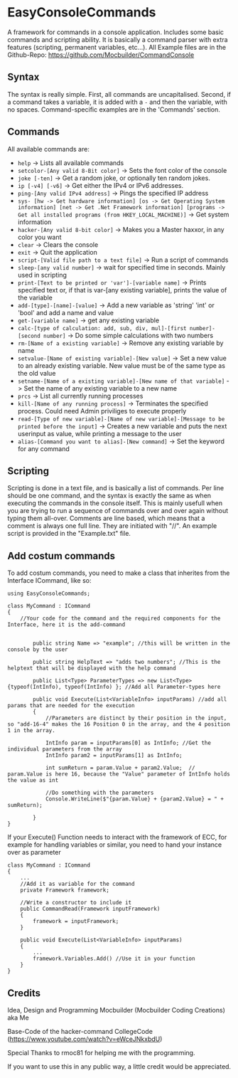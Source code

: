 # EasyConsoleCommands
A framework for commands in a console application. Includes some basic commands and scripting ability. 
It is basically a command parser with extra features (scripting, permanent variables, etc...).
All Example files are in the Github-Repo: https://github.com/Mocbuilder/CommandConsole

## Syntax
The syntax is really simple. First, all commands are uncapitalised. Second, if a command takes a variable, it is added with a ```-``` and then the variable, with no spaces. Command-specific examples are in the 'Commands' section.

## Commands
All available commands are:
- ```help``` -> Lists all available commands
- ```setcolor-[Any valid 8-Bit color]``` -> Sets the font color of the console
- ```joke [-ten]``` -> Get a random joke, or optionally ten random jokes.
- ```ip [-v4] [-v6]``` -> Get either the IPv4 or IPv6 addresses.
- ```ping-[Any valid IPv4 address]``` -> Pings the specified IP address
- ```sys- [hw -> Get hardware information] [os -> Get Operating System information] [net -> Get .Net Framework information] [programs -> Get all installed programs (from HKEY_LOCAL_MACHINE)]``` -> Get system information
- ```hacker-[Any valid 8-bit color]``` -> Makes you a Master haxxor, in any color you want
- ```clear``` -> Clears the console
- ```exit``` -> Quit the application
- ```script-[Valid file path to a text file]``` -> Run a script of commands
- ```sleep-[any valid number]``` -> wait for specified time in seconds. Mainly used in scripting
- ```print-[Text to be printed or 'var']-[variable name]``` -> Prints specified text or, if that is var-[any existing variable], prints the value of the variable
- ```add-[type]-[name]-[value]``` -> Add a new variable as 'string' 'int' or 'bool' and add a name and value
- ```get-[variable name]``` -> get any existing variable
- ```calc-[type of calculation: add, sub, div, mul]-[first number]-[second number]``` -> Do some simple calculations with two numbers
- ```rm-[Name of a existing variable]``` -> Remove any existing variable by name
- ```setvalue-[Name of existing variable]-[New value]``` -> Set a new value to an already existing variable. New value must be of the same type as the old value
- ```setname-[Name of a existing variable]-[New name of that variable]``` -> Set the name of any existing variable to a new name
- ```prcs``` -> List all currently running processes
- ```kill-[Name of any running process]``` -> Terminates the specified process. Could need Admin priviliges to execute properly
- ```read-[Type of new variable]-[Name of new variable]-[Message to be printed before the input]``` -> Creates a new variable and puts the next userinput as value, while printing a message to the user
- ```alias-[Command you want to alias]-[New command]``` -> Set the keyword for any command

## Scripting
Scripting is done in a text file, and is basically a list of commands.
Per line should be one command, and the syntax is exactly the same as when executing the commands in the console itself.
This is mainly usefull when you are trying to run a sequence of commands over and over again without typing them all-over.
Comments are line based, which means that a comment is always one full line. They are initiated with "//".
An example script is provided in the "Example.txt" file.

## Add costum commands
To add costum commands, you need to make a class that inherites from the Interface ICommand, like so:
```
using EasyConsoleCommands;

class MyCommand : ICommand
{
	//Your code for the command and the required components for the Interface, here it is the add-command


	    public string Name => "example"; //this will be written in the console by the user

        public string HelpText => "adds two numbers"; //This is the helptext that will be displayed with the help command

        public List<Type> ParameterTypes => new List<Type> {typeof(IntInfo), typeof(IntInfo) }; //Add all Parameter-types here

        public void Execute(List<VariableInfo> inputParams) //add all params that are needed for the execution
        {
            //Parameters are distinct by their position in the input, so "add-16-4" makes the 16 Position 0 in the array, and the 4 position 1 in the array. 

            IntInfo param = inputParams[0] as IntInfo; //Get the individual parameters from the array
            IntInfo param2 = inputParams[1] as IntInfo;

            int sumReturn = param.Value + param2.Value;  // param.Value is here 16, because the "Value" parameter of IntInfo holds the value as int

            //Do something with the parameters
            Console.WriteLine($"{param.Value} + {param2.Value} = " + sumReturn);

        }
}
```

If your Execute() Function needs to interact with the framework of ECC, for example for handling variables or similar, you need to hand your instance over as parameter
```
class MyCommand : ICommand
{
    ...
    //Add it as variable for the command 
    private Framework framework;

    //Write a constructor to include it
    public CommandRead(Framework inputFramework)
    {
        framework = inputFramework;
    }
    
    public void Execute(List<VariableInfo> inputParams)
    {
        ...
        framework.Variables.Add() //Use it in your function
    }
}
```
## Credits
Idea, Design and Programming			Mocbuilder (Mocbuilder Coding Creations) aka Me

Base-Code of the hacker-command			CollegeCode (https://www.youtube.com/watch?v=eWceJNkxbdU)

Special Thanks to rmoc81 for helping me with the programming.

If you want to use this in any public way, a little credit would be appreciated.